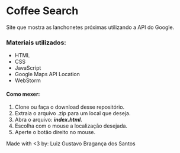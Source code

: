 # Coffee Search

Site que mostra as lanchonetes próximas utilizando a API do Google.

### Materiais utilizados:

* HTML
* CSS
* JavaScript
* Google Maps API Location
* WebStorm

#### Como mexer:

1) Clone ou faça o download desse repositório.
2) Extraia o arquivo .zip para um local que deseja.
3) Abra o arquivo: <i><b>index.html</b></i>.
3) Escolha com o mouse a localização desejada.
4) Aperte o botão direito no mouse.

Made with <3 by: Luiz Gustavo Bragança dos Santos